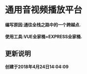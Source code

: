 # 通用音视频播放平台
#### 编写原因:通往全栈之路中的一个跨越点.
#### 使用工具:VUE全家桶+EXPRESS全家桶.






## 更新说明
#### 创建于2018年4月24日14:04:09